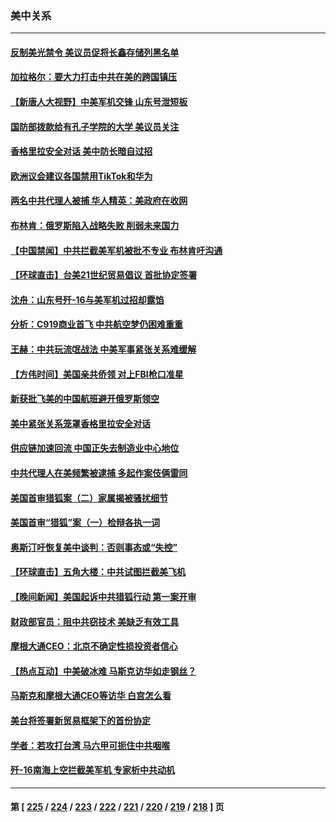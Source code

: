 ### 美中关系
---
#### [反制美光禁令 美议员促将长鑫存储列黑名单](../../pages/nf1412576/n14009028.md) 
#### [加拉格尔：要大力打击中共在美的跨国镇压](../../pages/nf1412576/n14009013.md) 
#### [【新唐人大视野】中美军机交锋 山东号泄短板](../../pages/nf1412576/n14008983.md) 
#### [国防部拨款给有孔子学院的大学 美议员关注](../../pages/nf1412576/n14009009.md) 
#### [香格里拉安全对话 美中防长暗自过招](../../pages/nf1412576/n14008973.md) 
#### [欧洲议会建议各国禁用TikTok和华为](../../pages/nf1412576/n14008975.md) 
#### [两名中共代理人被捕 华人精英：美政府在收网](../../pages/nf1412576/n14008541.md) 
#### [布林肯：俄罗斯陷入战略失败 削弱未来国力](../../pages/nf1412576/n14008868.md) 
#### [【中国禁闻】中共拦截美军机被批不专业 布林肯吁沟通](../../pages/nf1412576/n14008325.md) 
#### [【环球直击】台美21世纪贸易倡议 首批协定签署](../../pages/nf1412576/n14008316.md) 
#### [沈舟：山东号歼-16与美军机过招却露馅](../../pages/nf1412576/n14008448.md) 
#### [分析：C919商业首飞 中共航空梦仍困难重重](../../pages/nf1412576/n14008296.md) 
#### [王赫：中共玩流氓战法 中美军事紧张关系难缓解](../../pages/nf1412576/n14008446.md) 
#### [【方伟时间】美国亲共侨领 对上FBI枪口准星](../../pages/nf1412576/n14008414.md) 
#### [新获批飞美的中国航班避开俄罗斯领空](../../pages/nf1412576/n14008363.md) 
#### [美中紧张关系笼罩香格里拉安全对话](../../pages/nf1412576/n14008258.md) 
#### [供应链加速回流 中国正失去制造业中心地位](../../pages/nf1412576/n14008248.md) 
#### [中共代理人在美频繁被逮捕 多起作案伎俩雷同](../../pages/nf1412576/n14007760.md) 
#### [美国首审猎狐案（二）家属揭被骚扰细节](../../pages/nf1412576/n14007826.md) 
#### [美国首审“猎狐”案（一）检辩各执一词](../../pages/nf1412576/n14007837.md) 
#### [奥斯汀吁恢复美中谈判：否则事态或“失控”](../../pages/nf1412576/n14008047.md) 
#### [【环球直击】五角大楼：中共试图拦截美飞机](../../pages/nf1412576/n14007543.md) 
#### [【晚间新闻】美国起诉中共猎狐行动 第一案开审](../../pages/nf1412576/n14007935.md) 
#### [财政部官员：阻中共窃技术 美缺乏有效工具](../../pages/nf1412576/n14007798.md) 
#### [摩根大通CEO：北京不确定性损投资者信心](../../pages/nf1412576/n14007800.md) 
#### [【热点互动】中美破冰难 马斯克访华如走钢丝？](../../pages/nf1412576/n14007591.md) 
#### [马斯克和摩根大通CEO等访华 白宫怎么看](../../pages/nf1412576/n14007549.md) 
#### [美台将签署新贸易框架下的首份协定](../../pages/nf1412576/n14007744.md) 
#### [学者：若攻打台湾 马六甲可扼住中共咽喉](../../pages/nf1412576/n14007573.md) 
#### [歼-16南海上空拦截美军机 专家析中共动机](../../pages/nf1412576/n14007462.md) 

---
#### 第 [ [225](./225.md) / [224](./224.md) / [223](./223.md) / [222](./222.md) / [221](./221.md) / [220](./220.md) / [219](./219.md) / [218](./218.md) ] 页
